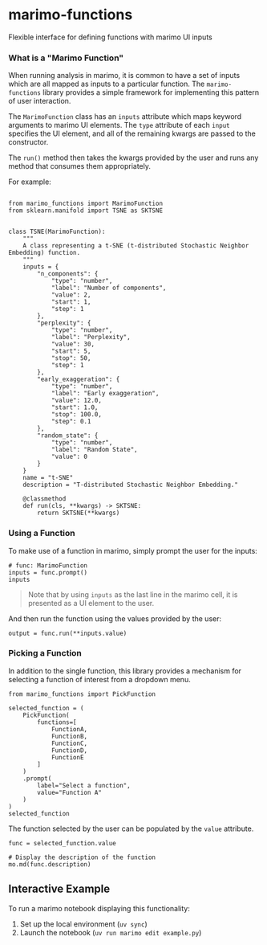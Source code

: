 # marimo-functions
Flexible interface for defining functions with marimo UI inputs 

### What is a "Marimo Function"

When running analysis in marimo, it is common to have a set of inputs
which are all mapped as inputs to a particular function.
The `marimo-functions` library provides a simple framework for
implementing this pattern of user interaction.

The `MarimoFunction` class has an `inputs` attribute which maps
keyword arguments to marimo UI elements.
The `type` attribute of each `input` specifies the UI element,
and all of the remaining kwargs are passed to the constructor.

The `run()` method then takes the kwargs provided by the user
and runs any method that consumes them appropriately.

For example:

```{python}

from marimo_functions import MarimoFunction
from sklearn.manifold import TSNE as SKTSNE


class TSNE(MarimoFunction):
    """
    A class representing a t-SNE (t-distributed Stochastic Neighbor Embedding) function.
    """
    inputs = {
        "n_components": {
            "type": "number",
            "label": "Number of components",
            "value": 2,
            "start": 1,
            "step": 1
        },
        "perplexity": {
            "type": "number",
            "label": "Perplexity",
            "value": 30,
            "start": 5,
            "stop": 50,
            "step": 1
        },
        "early_exaggeration": {
            "type": "number",
            "label": "Early exaggeration",
            "value": 12.0,
            "start": 1.0,
            "stop": 100.0,
            "step": 0.1
        },
        "random_state": {
            "type": "number",
            "label": "Random State",
            "value": 0
        }
    }
    name = "t-SNE"
    description = "T-distributed Stochastic Neighbor Embedding."

    @classmethod
    def run(cls, **kwargs) -> SKTSNE:
        return SKTSNE(**kwargs)

```

### Using a Function

To make use of a function in marimo, simply prompt the user for the inputs:

```{python}
# func: MarimoFunction
inputs = func.prompt()
inputs
```

> Note that by using `inputs` as the last line in the marimo cell, it is
> presented as a UI element to the user.

And then run the function using the values provided by the user:

```{python}
output = func.run(**inputs.value)
```

### Picking a Function

In addition to the single function, this library provides a mechanism
for selecting a function of interest from a dropdown menu.

```{python}
from marimo_functions import PickFunction

selected_function = (
    PickFunction(
        functions=[
            FunctionA,
            FunctionB,
            FunctionC,
            FunctionD,
            FunctionE
        ]
    )
    .prompt(
        label="Select a function",
        value="Function A"
    )
)
selected_function
```

The function selected by the user can be populated by the `value` attribute.

```{python}
func = selected_function.value

# Display the description of the function
mo.md(func.description)
```

## Interactive Example

To run a marimo notebook displaying this functionality:

1. Set up the local environment (`uv sync`)
2. Launch the notebook (`uv run marimo edit example.py`)
